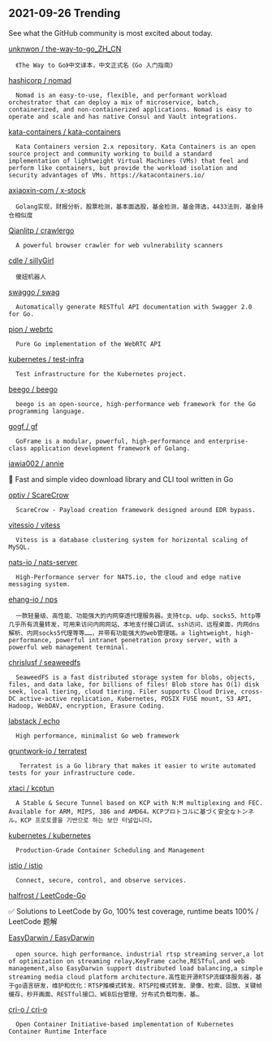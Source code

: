 ## 2021-09-26 Trending 
See what the GitHub community is most excited about today. 

[unknwon / the-way-to-go_ZH_CN](https://github.com/unknwon/the-way-to-go_ZH_CN) 

      《The Way to Go》中文译本，中文正式名《Go 入门指南》
     
[hashicorp / nomad](https://github.com/hashicorp/nomad) 

      Nomad is an easy-to-use, flexible, and performant workload orchestrator that can deploy a mix of microservice, batch, containerized, and non-containerized applications. Nomad is easy to operate and scale and has native Consul and Vault integrations.
     
[kata-containers / kata-containers](https://github.com/kata-containers/kata-containers) 

      Kata Containers version 2.x repository. Kata Containers is an open source project and community working to build a standard implementation of lightweight Virtual Machines (VMs) that feel and perform like containers, but provide the workload isolation and security advantages of VMs. https://katacontainers.io/

     
[axiaoxin-com / x-stock](https://github.com/axiaoxin-com/x-stock) 

      Golang实现，财报分析，股票检测，基本面选股，基金检测，基金筛选，4433法则，基金持仓相似度
     
[Qianlitp / crawlergo](https://github.com/Qianlitp/crawlergo) 

      A powerful browser crawler for web vulnerability scanners
     
[cdle / sillyGirl](https://github.com/cdle/sillyGirl) 

      傻妞机器人
     
[swaggo / swag](https://github.com/swaggo/swag) 

      Automatically generate RESTful API documentation with Swagger 2.0 for Go.
     
[pion / webrtc](https://github.com/pion/webrtc) 

      Pure Go implementation of the WebRTC API
     
[kubernetes / test-infra](https://github.com/kubernetes/test-infra) 

      Test infrastructure for the Kubernetes project.
     
[beego / beego](https://github.com/beego/beego) 

      beego is an open-source, high-performance web framework for the Go programming language.
     
[gogf / gf](https://github.com/gogf/gf) 

      GoFrame is a modular, powerful, high-performance and enterprise-class application development framework of Golang. 
     
[iawia002 / annie](https://github.com/iawia002/annie) 

      
👾 Fast and simple video download library and CLI tool written in Go
     
[optiv / ScareCrow](https://github.com/optiv/ScareCrow) 

      ScareCrow - Payload creation framework designed around EDR bypass.
     
[vitessio / vitess](https://github.com/vitessio/vitess) 

      Vitess is a database clustering system for horizontal scaling of MySQL.
     
[nats-io / nats-server](https://github.com/nats-io/nats-server) 

      High-Performance server for NATS.io, the cloud and edge native messaging system.
     
[ehang-io / nps](https://github.com/ehang-io/nps) 

      一款轻量级、高性能、功能强大的内网穿透代理服务器。支持tcp、udp、socks5、http等几乎所有流量转发，可用来访问内网网站、本地支付接口调试、ssh访问、远程桌面，内网dns解析、内网socks5代理等等……，并带有功能强大的web管理端。a lightweight, high-performance, powerful intranet penetration proxy server, with a powerful web management terminal.
     
[chrislusf / seaweedfs](https://github.com/chrislusf/seaweedfs) 

      SeaweedFS is a fast distributed storage system for blobs, objects, files, and data lake, for billions of files! Blob store has O(1) disk seek, local tiering, cloud tiering. Filer supports Cloud Drive, cross-DC active-active replication, Kubernetes, POSIX FUSE mount, S3 API, Hadoop, WebDAV, encryption, Erasure Coding.
     
[labstack / echo](https://github.com/labstack/echo) 

      High performance, minimalist Go web framework
     
[gruntwork-io / terratest](https://github.com/gruntwork-io/terratest) 

       Terratest is a Go library that makes it easier to write automated tests for your infrastructure code.
     
[xtaci / kcptun](https://github.com/xtaci/kcptun) 

      A Stable & Secure Tunnel based on KCP with N:M multiplexing and FEC. Available for ARM, MIPS, 386 and AMD64。KCPプロトコルに基づく安全なトンネル。KCP 프로토콜을 기반으로 하는 보안 터널입니다。
     
[kubernetes / kubernetes](https://github.com/kubernetes/kubernetes) 

      Production-Grade Container Scheduling and Management
     
[istio / istio](https://github.com/istio/istio) 

      Connect, secure, control, and observe services.
     
[halfrost / LeetCode-Go](https://github.com/halfrost/LeetCode-Go) 

      
✅ Solutions to LeetCode by Go, 100% test coverage, runtime beats 100% / LeetCode 题解
     
[EasyDarwin / EasyDarwin](https://github.com/EasyDarwin/EasyDarwin) 

      open source、high performance、industrial rtsp streaming server,a lot of optimization on streaming relay,KeyFrame cache,RESTful,and web management,also EasyDarwin support distributed load balancing,a simple streaming media cloud platform architecture.高性能开源RTSP流媒体服务器，基于go语言研发，维护和优化：RTSP推模式转发、RTSP拉模式转发、录像、检索、回放、关键帧缓存、秒开画面、RESTful接口、WEB后台管理、分布式负载均衡，基…
     
[cri-o / cri-o](https://github.com/cri-o/cri-o) 

      Open Container Initiative-based implementation of Kubernetes Container Runtime Interface
     
